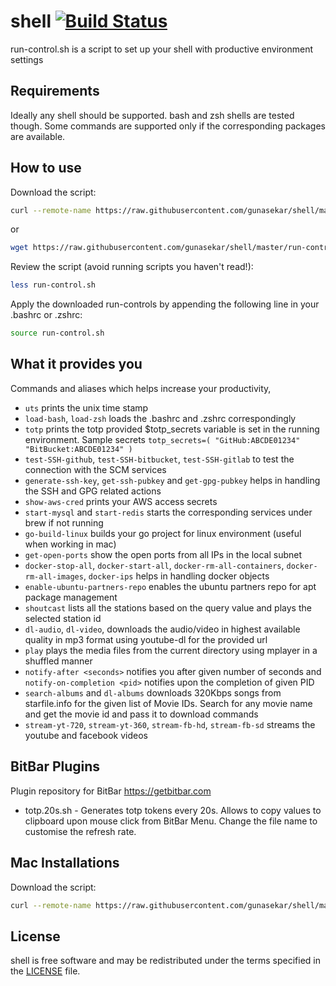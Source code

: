 # shell [![Build Status](https://travis-ci.org/gunasekar/shell.svg?branch=master)](https://travis-ci.org/gunasekar/shell)

run-control.sh is a script to set up your shell with productive environment settings

## Requirements

Ideally any shell should be supported. bash and zsh shells are tested though. Some commands are supported only if the corresponding packages are available.

## How to use
Download the script:

```sh
curl --remote-name https://raw.githubusercontent.com/gunasekar/shell/master/run-control.sh
```

or

```sh
wget https://raw.githubusercontent.com/gunasekar/shell/master/run-control.sh
```

Review the script (avoid running scripts you haven't read!):

```sh
less run-control.sh
```

Apply the downloaded run-controls by appending the following line in your .bashrc or .zshrc:

```sh
source run-control.sh
```

## What it provides you

Commands and aliases which helps increase your productivity,

* `uts` prints the unix time stamp
* `load-bash`, `load-zsh` loads the .bashrc and .zshrc correspondingly
* `totp` prints the totp provided $totp_secrets variable is set in the running environment. Sample secrets `totp_secrets=( "GitHub:ABCDE01234" "BitBucket:ABCDE01234" )`
* `test-SSH-github`, `test-SSH-bitbucket`, `test-SSH-gitlab` to test the connection with the SCM services
* `generate-ssh-key`, `get-ssh-pubkey` and `get-gpg-pubkey` helps in handling the SSH and GPG related actions
* `show-aws-cred` prints your AWS access secrets
* `start-mysql` and `start-redis` starts the corresponding services under brew if not running
* `go-build-linux` builds your go project for linux environment (useful when working in mac)
* `get-open-ports` show the open ports from all IPs in the local subnet
* `docker-stop-all`, `docker-start-all`, `docker-rm-all-containers`, `docker-rm-all-images`, `docker-ips`  helps in handling docker objects
* `enable-ubuntu-partners-repo` enables the ubuntu partners repo for apt package management
* `shoutcast` lists all the stations based on the query value and plays the selected station id
* `dl-audio`, `dl-video`,  downloads the audio/video in highest available quality in mp3 format using youtube-dl for the provided url
* `play` plays the media files from the current directory using mplayer in a shuffled manner
* `notify-after <seconds>` notifies you after given number of seconds and `notify-on-completion <pid>` notifies upon the completion of given PID
* `search-albums` and `dl-albums` downloads 320Kbps songs from starfile.info for the given list of Movie IDs. Search for any movie name and get the movie id and pass it to download commands
* `stream-yt-720`, `stream-yt-360`, `stream-fb-hd`, `stream-fb-sd` streams the youtube and facebook videos


## BitBar Plugins
Plugin repository for BitBar https://getbitbar.com
* totp.20s.sh - Generates totp tokens every 20s. Allows to copy values to clipboard upon mouse click from BitBar Menu. Change the file name to customise the refresh rate.

## Mac Installations
Download the script:

```sh
curl --remote-name https://raw.githubusercontent.com/gunasekar/shell/master/prepare-mac.sh
```

## License

shell is free software and may be redistributed under the terms specified in the [LICENSE] file.

[LICENSE]: LICENSE
